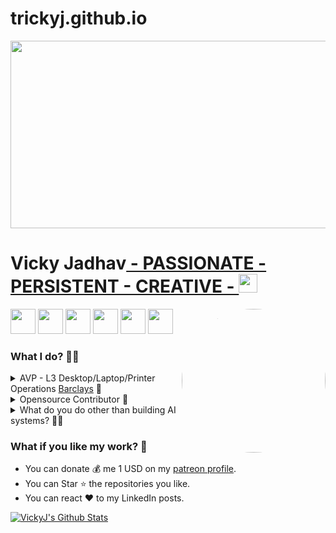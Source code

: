 # trickyj.github.io

<img src="https://github.com/trickyj/vickyj.github.io/tree/master/logos/3.gif" height="300px" width="900px" />

<h1>Vicky Jadhav<a href="https://www.linkedin.com/in/jadhavvicky/"> - PASSIONATE - PERSISTENT - CREATIVE - </a><img src="https://github.com/trickyj/trickyj/blob/master/logos/Hi.gif" width="30px"></h1>
<img align='right' src="https://github.com/trickyj/trickyj/blob/master/logos/vicky_profile_pic.jpg" alt="Avatar" width="230" style="border-radius: 50%;" />

<a href="https://www.linkedin.com/in/jadhavvicky/"><img src="https://github.com/trickyj/trickyj/blob/master/logos/linkedin.png" width="40" /></a>
<a href="https://github.com/trickyj"><img src="https://github.com/trickyj/trickyj/blob/master/logos/github-logo.png" width="40" /></a>
<a href="https://www.facebook.com/profile.php?id=100041464388622"><img src="https://github.com/trickyj/trickyj/blob/master/logos/facebook.png" width="40" /></a>
<a href="mailto:tricky.j@yahoo.com"><img src="https://github.com/trickyj/trickyj/blob/master/logos/email.gif" width="40" /></a>
<a href="https://twitter.com/vickydtricky"><img src="https://github.com/trickyj/trickyj/blob/master/logos/twitter.png" width="40" /></a>
<a href="#"><img src="https://github.com/trickyj/trickyj/blob/master/logos/instagram.png" width="40" /></a>

<h3>What I do? 👨‍💻</h3>
<details>
  <summary>AVP - L3 Desktop/Laptop/Printer Operations <a href="https://home.barclays/">Barclays</a> 🤖</summary>
  <ul>
    <li>Working on Windows / Mac infra. Troubleshooting and debugging issues related to windows OS and various internal / external applications on windows platforms</li>
    <li>Mainintaing and troubleshooting issues over the network, AD, GPO's etc...</li>
  </ul>
</details>
<details>
<summary>Opensource Contributor 📝</summary>
  <ul>
    <li>You can get detailed information of my contributions <a href="https://scrollunlock.wordpress.com/about/">here</a>.</li>
    <li>You can also scroll down and get the information on my <a href="https://github.com/Trickyj">github profile</a>.</li>
  </ul>
</details>

<details>
<summary>What do you do other than building AI systems? 💁‍♂️</summary>
  <ul>
    <li>I write blogs about powerful lessons in personal changes. You can visit my blog site at <a href="https://scrollunlock.wordpress.com">scrollunlock.wordpress.com</a>.</li>
    <li>I love to build websites during my free time. <a href="http://ampli5.me">Ampli5.me</a></li>
    <li>I am open to take freelacing web development work if any. </li>
  </ul>
</details>

<h3>What if you like my work? 🤩</h3>
<ul>
  <li>You can donate 💰 me 1 USD on my <a href="https://www.patreon.com/">patreon profile</a>.</li>
  <li>You can Star ⭐ the repositories you like.</li>
  <li>You can react ❤️ to my LinkedIn posts.</li>
</ul>

[![VickyJ's Github Stats](https://github-readme-stats.vercel.app/api?username=trickyj&show_icons=true&count_private=true)](https://github.com/trickyj/)
